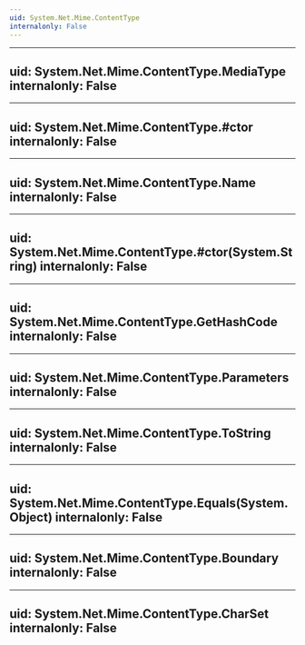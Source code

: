 ```yaml
---
uid: System.Net.Mime.ContentType
internalonly: False
---
```


---
uid: System.Net.Mime.ContentType.MediaType
internalonly: False
---

---
uid: System.Net.Mime.ContentType.#ctor
internalonly: False
---

---
uid: System.Net.Mime.ContentType.Name
internalonly: False
---

---
uid: System.Net.Mime.ContentType.#ctor(System.String)
internalonly: False
---

---
uid: System.Net.Mime.ContentType.GetHashCode
internalonly: False
---

---
uid: System.Net.Mime.ContentType.Parameters
internalonly: False
---

---
uid: System.Net.Mime.ContentType.ToString
internalonly: False
---

---
uid: System.Net.Mime.ContentType.Equals(System.Object)
internalonly: False
---

---
uid: System.Net.Mime.ContentType.Boundary
internalonly: False
---

---
uid: System.Net.Mime.ContentType.CharSet
internalonly: False
---
